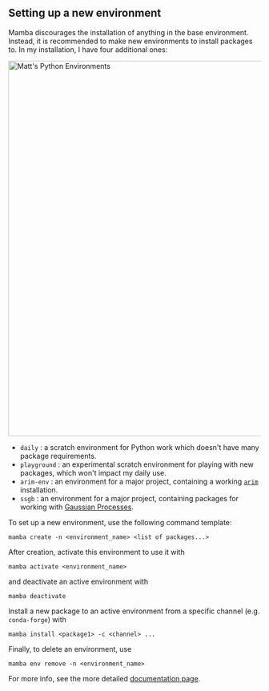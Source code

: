 ## Setting up a new environment

Mamba discourages the installation of anything in the base environment. Instead, it is recommended to make new environments to install packages to. In my installation, I have four additional ones:

<img src="environments.png" alt="Matt's Python Environments" width="750"/>

- `daily` : a scratch environment for Python work which doesn't have many package requirements.
- `playground` : an experimental scratch environment for playing with new packages, which won't impact my daily use.
- `arim-env` : an environment for a major project, containing a working [`arim`](https://github.com/ndtatbristol/arim) installation.
- `ssgb` : an environment for a major project, containing packages for working with [Gaussian Processes](https://gaussianprocess.org/).

To set up a new environment, use the following command template:
```
mamba create -n <environment_name> <list of packages...>
```

After creation, activate this environment to use it with
```
mamba activate <environment_name>
```
and deactivate an active environment with
```
mamba deactivate
```

Install a new package to an active environment from a specific channel (e.g. `conda-forge`) with
```
mamba install <package1> -c <channel> ...
```

Finally, to delete an environment, use
```
mamba env remove -n <environment_name>
```

For more info, see the more detailed [documentation page](https://mamba.readthedocs.io/en/latest/index.html).